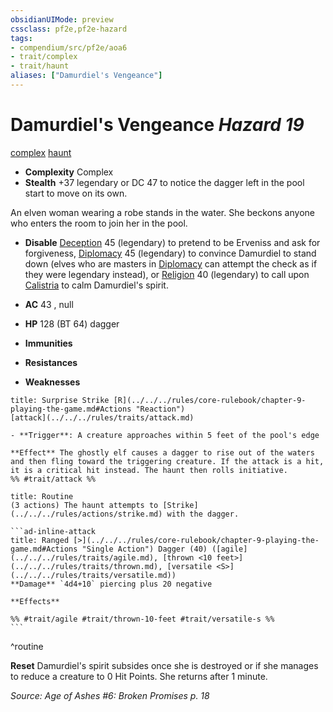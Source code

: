 ```yaml
---
obsidianUIMode: preview
cssclass: pf2e,pf2e-hazard
tags:
- compendium/src/pf2e/aoa6
- trait/complex
- trait/haunt
aliases: ["Damurdiel's Vengeance"]
---
```

# Damurdiel's Vengeance *Hazard 19*  
[complex](../../../rules/traits/complex.md)  [haunt](../../../rules/traits/haunt.md)  

- **Complexity** Complex
- **Stealth** +37 legendary or DC 47 to notice the dagger left in the pool start to move on its own.  

An elven woman wearing a robe stands in the water. She beckons anyone who enters the room to join her in the pool.

- **Disable** [Deception](../../skills.md#Deception) 45 (legendary) to pretend to be Erveniss and ask for forgiveness, [Diplomacy](../../skills.md#Diplomacy) 45 (legendary) to convince Damurdiel to stand down (elves who are masters in [Diplomacy](../../skills.md#Diplomacy) can attempt the check as if they were legendary instead), or [Religion](../../skills.md#Religion) 40 (legendary) to call upon [Calistria](../../setting/deities/calistria.md) to calm Damurdiel's spirit.  

- **AC** 43 , null
- **HP** 128 (BT 64) dagger
- **Immunities** 
- **Resistances** 
- **Weaknesses** 
     
```ad-embed-ability
title: Surprise Strike [R](../../../rules/core-rulebook/chapter-9-playing-the-game.md#Actions "Reaction")
[attack](../../../rules/traits/attack.md)  

- **Trigger**: A creature approaches within 5 feet of the pool's edge

**Effect** The ghostly elf causes a dagger to rise out of the waters and then fling toward the triggering creature. If the attack is a hit, it is a critical hit instead. The haunt then rolls initiative.  
%% #trait/attack %%
```

````ad-pf2-summary
title: Routine
(3 actions) The haunt attempts to [Strike](../../../rules/actions/strike.md) with the dagger.

```ad-inline-attack
title: Ranged [>](../../../rules/core-rulebook/chapter-9-playing-the-game.md#Actions "Single Action") Dagger (40) ([agile](../../../rules/traits/agile.md), [thrown <10 feet>](../../../rules/traits/thrown.md), [versatile <S>](../../../rules/traits/versatile.md))
**Damage** `4d4+10` piercing plus 20 negative 
 
**Effects** 

%% #trait/agile #trait/thrown-10-feet #trait/versatile-s %%
```
````
^routine

**Reset** Damurdiel's spirit subsides once she is destroyed or if she manages to reduce a creature to 0 Hit Points. She returns after 1 minute.  

*Source: Age of Ashes #6: Broken Promises p. 18*
